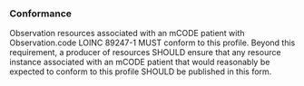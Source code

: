 ### Conformance

Observation resources associated with an mCODE patient with Observation.code LOINC 89247-1 MUST conform to this profile. Beyond this requirement, a producer of resources SHOULD ensure that any resource instance associated with an mCODE patient that would reasonably be expected to conform to this profile SHOULD be published in this form.
